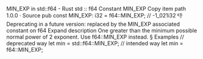 MIN_EXP in std::f64 - Rust
std
::
f64
Constant
MIN_EXP
Copy item path
1.0.0
·
Source
pub const MIN_EXP:
i32
= f64::MIN_EXP; // -1_021i32
👎
Deprecating in a future version: replaced by the
MIN_EXP
associated constant on
f64
Expand description
One greater than the minimum possible normal power of 2 exponent.
Use
f64::MIN_EXP
instead.
§
Examples
// deprecated way
let
min = std::f64::MIN_EXP;
// intended way
let
min = f64::MIN_EXP;